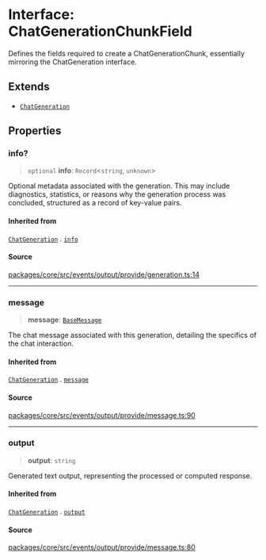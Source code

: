 # Interface: ChatGenerationChunkField

Defines the fields required to create a ChatGenerationChunk, essentially mirroring the ChatGeneration interface.

## Extends

- [`ChatGeneration`](ChatGeneration.md)

## Properties

### info?

> `optional` **info**: `Record`\<`string`, `unknown`\>

Optional metadata associated with the generation. This may include diagnostics, statistics,
or reasons why the generation process was concluded, structured as a record of key-value pairs.

#### Inherited from

[`ChatGeneration`](ChatGeneration.md) . [`info`](ChatGeneration.md#info)

#### Source

[packages/core/src/events/output/provide/generation.ts:14](https://github.com/VictorS67/encre/blob/c09849eb59af073bf23be826a912f2ba4f635f93/packages/core/src/events/output/provide/generation.ts#L14)

***

### message

> **message**: [`BaseMessage`](../../../../input/load/msgs/base/classes/BaseMessage.md)

The chat message associated with this generation, detailing the specifics of the chat interaction.

#### Inherited from

[`ChatGeneration`](ChatGeneration.md) . [`message`](ChatGeneration.md#message)

#### Source

[packages/core/src/events/output/provide/message.ts:90](https://github.com/VictorS67/encre/blob/c09849eb59af073bf23be826a912f2ba4f635f93/packages/core/src/events/output/provide/message.ts#L90)

***

### output

> **output**: `string`

Generated text output, representing the processed or computed response.

#### Inherited from

[`ChatGeneration`](ChatGeneration.md) . [`output`](ChatGeneration.md#output)

#### Source

[packages/core/src/events/output/provide/message.ts:80](https://github.com/VictorS67/encre/blob/c09849eb59af073bf23be826a912f2ba4f635f93/packages/core/src/events/output/provide/message.ts#L80)
